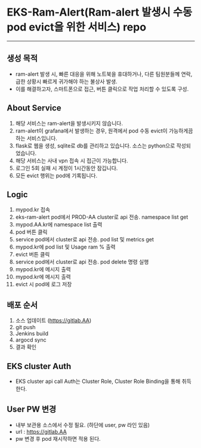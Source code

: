 # EKS-Ram-Alert(Ram-alert 발생시 수동 pod evict을 위한 서비스) repo

---
## 생성 목적
- ram-alert 발생 시, 빠른 대응을 위해 노트북을 휴대하거나, 다른 팀원분들께 연락, 급한 상황시 빠르게 귀가해야 하는 불상사 발생.
- 이를 해결하고자, 스마트폰으로 접근, 버튼 클릭으로 작업 처리할 수 있도록 구성.


## About Service 
1. 해당 서비스는 ram-alert을 발생시키지 않습니다.
2. ram-alert이 grafana에서 발생하는 경우, 원격에서 pod 수동 evict이 가능하게끔 하는 서비스입니다.
3. flask로 웹을 생성, sqlite로 db를 관리하고 있습니다. 소스는 python으로 작성되었습니다.
4. 해당 서비스는 사내 vpn 접속 시 접근이 가능합니다.
5. 로그인 5회 실패 시 계정이 1시간동안 잠깁니다.
6. 모든 evict 행위는 pod에 기록됩니다.


## Logic
1. mypod.kr 접속 
2. eks-ram-alert pod에서 PROD-AA cluster로 api 전송. namespace list get
3. mypod.AA.kr에 namespace list 출력
4. pod 버튼 클릭
5. service pod에서 cluster로 api 전송. pod list 및 metrics get
6. mypod.kr에 pod list 및 Usage ram % 출력
6. evict 버튼 클릭
7. service pod에서 cluster로 api 전송. pod delete 명령 실행
8. mypod.kr에 메시지 출력
9. mypod.kr에 메시지 출력
10. evict 시 pod에 로그 저장



## 배포 순서
1. 소스 업데이트 (https://gitlab.AA)
2. git push
3. Jenkins build
4. argocd sync
5. 결과 확인


## EKS cluster Auth
- EKS cluster api call Auth는 Cluster Role, Cluster Role Binding을 통해 취득한다.

## User PW 변경
- 내부 보관용 소스에서 수정 필요. (하단에 user, pw 라인 있음) 
- url : https://gitlab.AA
- pw 변경 후 pod 재시작하면 적용 된다. 

